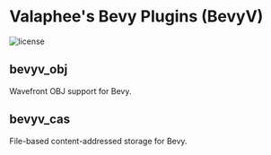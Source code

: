 # Valaphee's Bevy Plugins (BevyV)

![license](https://img.shields.io/badge/License-Apache_2.0-blue.svg)

## bevyv_obj
Wavefront OBJ support for Bevy.

## bevyv_cas
File-based content-addressed storage for Bevy.
